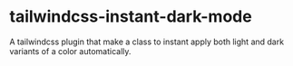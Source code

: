 # tailwindcss-instant-dark-mode

A tailwindcss plugin that make a class to instant apply both light and dark variants of a color automatically.
